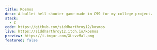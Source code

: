 ```yaml
---
title: Kosmos
desc: A bullet-hell shooter game made in C99 for my college project.
stack:
  - C
code: https://github.com/siddharthroy12/kosmos
live: https://siddharthroy12.itch.io/kosmos
preview: https://i.imgur.com/XLsvzMal.png
featured: false
---
```

